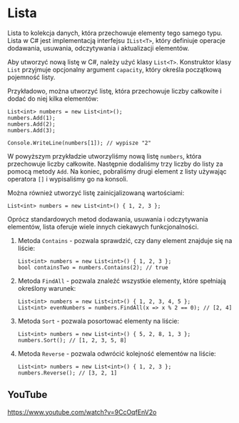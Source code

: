 # Lista

Lista to kolekcja danych, która przechowuje elementy tego samego typu. Lista w C# jest implementacją interfejsu `IList<T>`, który definiuje operacje dodawania, usuwania, odczytywania i aktualizacji elementów.

Aby utworzyć nową listę w C#, należy użyć klasy `List<T>`. Konstruktor klasy `List` przyjmuje opcjonalny argument `capacity`, który określa początkową pojemność listy.

Przykładowo, można utworzyć listę, która przechowuje liczby całkowite i dodać do niej kilka elementów:

```
List<int> numbers = new List<int>();
numbers.Add(1);
numbers.Add(2);
numbers.Add(3);

Console.WriteLine(numbers[1]); // wypisze "2"
```

W powyższym przykładzie utworzyliśmy nową listę `numbers`, która przechowuje liczby całkowite. Następnie dodaliśmy trzy liczby do listy za pomocą metody `Add`. Na koniec, pobraliśmy drugi element z listy używając operatora `[]` i wypisaliśmy go na konsoli.

Można również utworzyć listę zainicjalizowaną wartościami:

`List<int> numbers = new List<int>() { 1, 2, 3 };`

 Oprócz standardowych metod dodawania, usuwania i odczytywania elementów, lista oferuje wiele innych ciekawych funkcjonalności.

1. Metoda `Contains` - pozwala sprawdzić, czy dany element znajduje się na liście:
    ```
    List<int> numbers = new List<int>() { 1, 2, 3 };
    bool containsTwo = numbers.Contains(2); // true
    ```
2. Metoda `FindAll` - pozwala znaleźć wszystkie elementy, które spełniają określony warunek:
    ```
    List<int> numbers = new List<int>() { 1, 2, 3, 4, 5 };
    List<int> evenNumbers = numbers.FindAll(x => x % 2 == 0); // [2, 4]
    ```
3. Metoda `Sort` - pozwala posortować elementy na liście:
    ```
    List<int> numbers = new List<int>() { 5, 2, 8, 1, 3 };
    numbers.Sort(); // [1, 2, 3, 5, 8]
    ```
4. Metoda `Reverse` - pozwala odwrócić kolejność elementów na liście:
    ```
    List<int> numbers = new List<int>() { 1, 2, 3 };
    numbers.Reverse(); // [3, 2, 1]
    ```


## YouTube
https://www.youtube.com/watch?v=9CcOqfEnV2o 